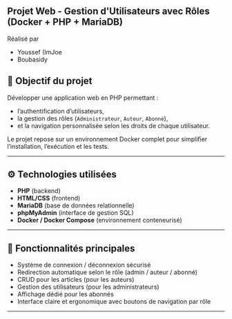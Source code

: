 ## Projet Web - Gestion d'Utilisateurs avec Rôles (Docker + PHP + MariaDB)

Réalisé par
- Youssef (ImJoe
- Boubasidy

## 🎯 Objectif du projet
Développer une application web en PHP permettant :
- l’authentification d’utilisateurs,
- la gestion des rôles (`Administrateur`, `Auteur`, `Abonné`),
- et la navigation personnalisée selon les droits de chaque utilisateur.

Le projet repose sur un environnement Docker complet pour simplifier l’installation, l’exécution et les tests.

---

## ⚙️ Technologies utilisées

- **PHP** (backend)
- **HTML/CSS** (frontend)
- **MariaDB** (base de données relationnelle)
- **phpMyAdmin** (interface de gestion SQL)
- **Docker / Docker Compose** (environnement conteneurisé)

---

## 🚀 Fonctionnalités principales

- Système de connexion / déconnexion sécurisé
- Redirection automatique selon le rôle (admin / auteur / abonné)
- CRUD pour les articles (pour les auteurs)
- Gestion des utilisateurs (pour les administrateurs)
- Affichage dédié pour les abonnés
- Interface claire et ergonomique avec boutons de navigation par rôle

---
